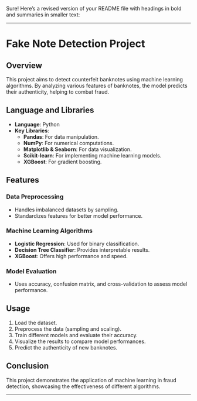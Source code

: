 Sure! Here’s a revised version of your README file with headings in bold and summaries in smaller text:

---

# **Fake Note Detection Project**

## **Overview**
This project aims to detect counterfeit banknotes using machine learning algorithms. By analyzing various features of banknotes, the model predicts their authenticity, helping to combat fraud.

## **Language and Libraries**
- **Language**: Python
- **Key Libraries**:
  - **Pandas**: For data manipulation.
  - **NumPy**: For numerical computations.
  - **Matplotlib & Seaborn**: For data visualization.
  - **Scikit-learn**: For implementing machine learning models.
  - **XGBoost**: For gradient boosting.

## **Features**
### **Data Preprocessing**
- Handles imbalanced datasets by sampling.
- Standardizes features for better model performance.

### **Machine Learning Algorithms**
- **Logistic Regression**: Used for binary classification.
- **Decision Tree Classifier**: Provides interpretable results.
- **XGBoost**: Offers high performance and speed.

### **Model Evaluation**
- Uses accuracy, confusion matrix, and cross-validation to assess model performance.

## **Usage**
1. Load the dataset.
2. Preprocess the data (sampling and scaling).
3. Train different models and evaluate their accuracy.
4. Visualize the results to compare model performances.
5. Predict the authenticity of new banknotes.

## **Conclusion**
This project demonstrates the application of machine learning in fraud detection, showcasing the effectiveness of different algorithms.

---


